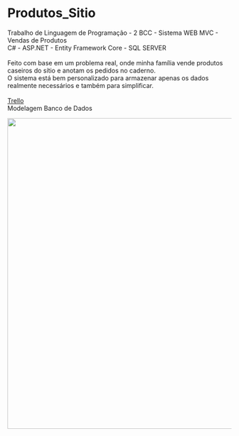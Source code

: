 # Produtos_Sitio
Trabalho de Linguagem de Programação - 2 BCC - Sistema WEB MVC - Vendas de Produtos
<br>
C# - ASP.NET - Entity Framework Core - SQL SERVER
<br>
<br>
Feito com base em um problema real, onde minha família vende produtos caseiros do sítio e anotam os pedidos no caderno.
<br>
O sistema está bem personalizado para armazenar apenas os dados realmente necessários e também para simplificar.
<br>
<br>
<a href="https://trello.com/b/37ZKlTR0/projeto">Trello</a>
<br>
Modelagem Banco de Dados
<br>
<div>
  <img src="https://user-images.githubusercontent.com/100471910/192065954-8c5bd758-f34b-40a5-98e6-0232b4109ec7.png" width="700px">
</div>
